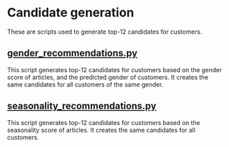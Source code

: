 # Candidate generation

These are scripts used to generate top-12 candidates for customers.

## [gender_recommendations.py](gender_recommendations.py)

This script generates top-12 candidates for customers based on the gender score of articles, and the predicted gender of customers.
It creates the same candidates for all customers of the same gender.

## [seasonality_recommendations.py](seasonality_recommendations.py)

This script generates top-12 candidates for customers based on the seasonality score of articles. It creates the same
candidates for all customers.